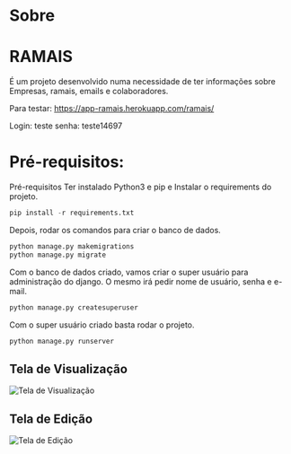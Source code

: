 # Sobre
# RAMAIS
É um projeto desenvolvido numa necessidade de ter informações sobre Empresas, ramais, emails e colaboradores.

Para testar: 
https://app-ramais.herokuapp.com/ramais/

Login: teste
senha: teste14697

# Pré-requisitos:

Pré-requisitos
Ter instalado Python3 e pip e Instalar o requirements do projeto.

```python
pip install -r requirements.txt
```
Depois, rodar os comandos para criar o banco de dados.

```python
python manage.py makemigrations
python manage.py migrate
```
Com o banco de dados criado, vamos criar o super usuário para administração do django. O mesmo irá pedir nome de usuário, senha e e-mail.

```python
python manage.py createsuperuser
```

Com o super usuário criado basta rodar o projeto.

```python
python manage.py runserver
```
## Tela de Visualização
![Tela de Visualização](https://i.imgur.com/1uqLjRv.png "Tela de Visualização")
## Tela de Edição
![Tela de Edição](https://i.imgur.com/I5PmJsN.png "Tela de Edição")


